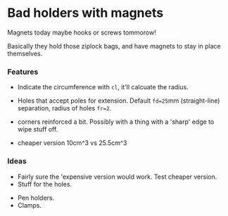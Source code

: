 
# Bad holders with magnets
Magnets today maybe hooks or screws tommorow!

Basically they hold those ziplock bags, and have magnets to stay in place 
themselves.

### Features

* Indicate the circumference with `cl`, it'll calcuate the radius.

* Holes that accept poles for extension. Default `fd=25`mm (straight-line)
  separation, radius of holes `fr=2`.
  
* corners reinforced a bit. Possibly with a thing with a 'sharp' edge to wipe stuff off.
  
* cheaper version 10cm^3 vs 25.5cm^3 

### Ideas
* Fairly sure the 'expensive version would work. Test cheaper version.
* Stuff for the holes.
+ Pen holders.
+ Clamps.
